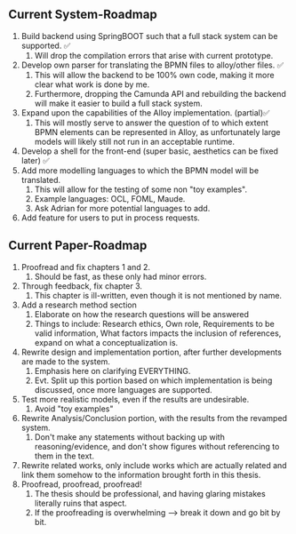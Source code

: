 ## Current System-Roadmap
1. Build backend using SpringBOOT such that a full stack system can be supported. ✅
	1. Will drop the compilation errors that arise with current prototype.
3. Develop own parser for translating the BPMN files to alloy/other files. ✅
	1. This will allow the backend to be 100% own code, making it more clear what work is done by me.
	2. Furthermore, dropping the Camunda API and rebuilding the backend will make it easier to build a full stack system.
4. Expand upon the capabilities of the Alloy implementation. (partial)✅
	1. This will mostly serve to answer the question of to which extent BPMN elements can be represented in Alloy, as unfortunately large models will likely still not run in an acceptable runtime.
5. Develop a shell for the front-end (super basic, aesthetics can be fixed later) ✅
6. Add more modelling languages to which the BPMN model will be translated.
	1. This will allow for the testing of some non "toy examples".
	2. Example languages: OCL, FOML, Maude.
	3. Ask Adrian for more potential languages to add.
7. Add feature for users to put in process requests.
## Current Paper-Roadmap
1. Proofread and fix chapters 1 and 2.
	1. Should be fast, as these only had minor errors.
2. Through feedback, fix chapter 3.
	1. This chapter is ill-written, even though it is not mentioned by name.
3. Add a research method section
	1.  Elaborate on how the research questions will be answered
	2. Things to include:  Research ethics, Own role, Requirements to be valid information, What factors impacts the inclusion of references, expand on what a conceptualization is.
4. Rewrite design and implementation portion, after further developments are made to the system.
	1. Emphasis here on clarifying EVERYTHING.
	2. Evt. Split up this portion based on which implementation is being discussed, once more languages are supported. 
5. Test more realistic models, even if the results are undesirable.
	1. Avoid "toy examples"
6. Rewrite Analysis/Conclusion portion, with the results from the revamped system.
	1. Don't make any statements without backing up with reasoning/evidence, and don't show figures without referencing to them in the text.
7. Rewrite related works, only include works which are actually related and link them somehow to the information brought forth in this thesis.
8. Proofread, proofread, proofread!
	1. The thesis should be professional, and having glaring mistakes literally ruins that aspect.
	2. If the proofreading is overwhelming --> break it down and go bit by bit.